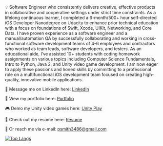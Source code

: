 💡 Software Engineer who consistently delivers creative, effective products in collaborative and cooperative settings under strict time constraints. As a lifelong continuous learner, I completed a 6-month/500+ hour self-directed iOS Developer Nanodegree on Udacity to enhance prior technical education with a focus on foundations of Swift, Xcode, UIKit, Networking, and Core Data. I have proven experience as a software engineer and a manual/automation QA by successfully collaborating and working in cross-functional software development teams of 4-6 employees and contractors who worked as team leads, software developers, and testers. As an educational aide, I’ve assisted 10+ students with coding homework assignments on various topics including Computer Science Fundamentals, Intro to Python, Java 2, and Unity video game development. I am now eager to apply these passions and honed skills by committing to a professional role on a multifunctional iOS development team focused on creating high-quality, innovative mobile applications.

💬 Message me on LinkedIn here: [LinkedIn](https://www.linkedin.com/in/meet-paul-smith/)

👀 View my portfolio here: [Portfolio](https://psmith3486.wixsite.com/my-portfolio)

🎮 Demo my Unity video games here: [Unity Play](https://play.unity.com/u/psmith35)

📝 Check out my resume here: [Resume](https://docs.google.com/document/d/10L9yOS6ByErLObEF64gc1jw6Ifs9C0LLAonDqJ-qAc8/edit?usp=sharing)

📧 Or reach me via e-mail: [psmith3486@gmail.com](mailto:psmith3486@gmail.com)

[![Top Langs](https://github-readme-stats.vercel.app/api/top-langs/?username=psmith35&layout=compact)](https://github.com/greenpioneer/github-readme-stats)

<!---
psmith35/psmith35 is a ✨ special ✨ repository because its `README.md` (this file) appears on your GitHub profile.
You can click the Preview link to take a look at your changes.
--->
